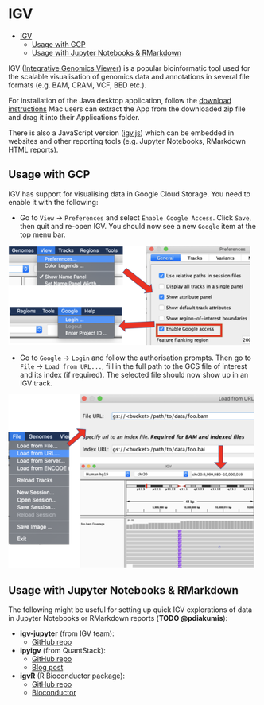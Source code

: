 # IGV

- [IGV](#igv)
  - [Usage with GCP](#usage-with-gcp)
  - [Usage with Jupyter Notebooks & RMarkdown](#usage-with-jupyter-notebooks--rmarkdown)

IGV ([Integrative Genomics Viewer](https://igv.org/)) is a popular bioinformatic
tool used for the scalable visualisation of genomics data and annotations in
several file formats (e.g. BAM, CRAM, VCF, BED etc.).

For installation of the Java desktop application, follow the
[download instructions](https://software.broadinstitute.org/software/igv/download)
Mac users can extract the App from the downloaded zip file and drag it into
their Applications folder.

There is also a JavaScript version ([igv.js](https://github.com/igvteam/igv.js))
which can be embedded in websites and other reporting tools (e.g. Jupyter
Notebooks, RMarkdown HTML reports).

## Usage with GCP

IGV has support for visualising data in Google Cloud Storage. You need to enable
it with the following:

- Go to `View` -> `Preferences` and select `Enable Google Access`. Click `Save`,
  then quit and re-open IGV. You should now see a new `Google` item at the top
  menu bar.

<img src="figures/igv-enable-google-access.png" alt="IGV enable Google access" height="200" />

- Go to `Google` -> `Login` and follow the authorisation prompts. Then go to
  `File` -> `Load from URL...`, fill in the full path to the GCS file of
  interest and its index (if required). The selected file should now show up in
  an IGV track.

<img src="figures/igv-load-gcs-bam.png" alt="IGV load GCS BAM" height="350" />

## Usage with Jupyter Notebooks & RMarkdown

The following might be useful for setting up quick IGV explorations of data in
Jupyter Notebooks or RMarkdown reports (**TODO @pdiakumis**):

- **igv-jupyter** (from IGV team):
  - [GitHub repo](https://github.com/igvteam/igv-jupyter)
- **ipyigv** (from QuantStack):
  - [GitHub repo](https://github.com/QuantStack/ipyigv)
  - [Blog post](https://blog.jupyter.org/genomic-data-representation-in-jupyter-c57a5bb518d6)
- **igvR** (R Bioconductor package):
  - [GitHub repo](https://github.com/paul-shannon/igvR)
  - [Bioconductor](https://bioconductor.org/packages/release/bioc/html/igvR.html)
